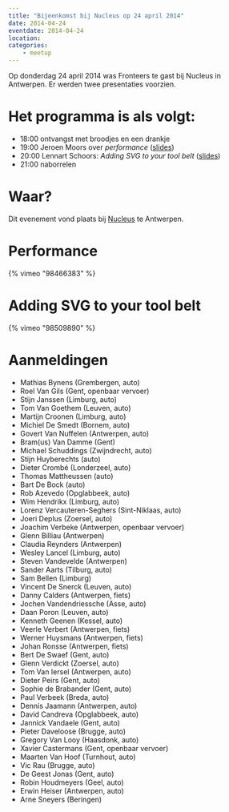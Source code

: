 ```yaml
---
title: "Bijeenkomst bij Nucleus op 24 april 2014"
date: 2014-04-24
eventdate: 2014-04-24
location: 
categories: 
    - meetup
---
```

Op donderdag 24 april 2014 was Fronteers te gast bij Nucleus in Antwerpen. Er werden twee presentaties voorzien.

# Het programma is als volgt:

* 18:00 ontvangst met broodjes en een drankje
* 19:00 Jeroen Moors over _performance_ ([slides](http://slides.com/jeroenmoors/help-your-browser-to-perform-at-its-best))
* 20:00 Lennart Schoors: _Adding SVG to your tool belt_ ([slides](http://lensco.be/talks/svg/#/))
* 21:00 naborrelen

# Waar?

Dit evenement vond plaats bij [Nucleus](https://www.nucleus.be/) te Antwerpen.

# Performance

{% vimeo "98466383" %}

# Adding SVG to your tool belt

{% vimeo "98509890" %}









# Aanmeldingen

* Mathias Bynens (Grembergen, auto)
* Roel Van Gils (Gent, openbaar vervoer)
* Stijn Janssen (Limburg, auto)
* Tom Van Goethem (Leuven, auto)
* Martijn Croonen (Limburg, auto)
* Michiel De Smedt (Bornem, auto)
* Govert Van Nuffelen (Antwerpen, auto)
* Bram(us) Van Damme (Gent)
* Michael Schuddings (Zwijndrecht, auto)
* Stijn Huyberechts (auto)
* Dieter Crombé (Londerzeel, auto)
* Thomas Mattheussen (auto)
* Bart De Bock (auto)
* Rob Azevedo (Opglabbeek, auto)
* Wim Hendrikx (Limburg, auto)
* Lorenz Vercauteren-Seghers (Sint-Niklaas, auto)
* Joeri Deplus (Zoersel, auto)
* Joachim Verbeke (Antwerpen, openbaar vervoer)
* Glenn Billiau (Antwerpen)
* Claudia Reynders (Antwerpen)
* Wesley Lancel (Limburg, auto)
* Steven Vandevelde (Antwerpen)
* Sander Aarts (Tilburg, auto)
* Sam Bellen (Limburg)
* Vincent De Snerck (Leuven, auto)
* Danny Calders (Antwerpen, fiets)
* Jochen Vandendriessche (Asse, auto)
* Daan Poron (Leuven, auto)
* Kenneth Geenen (Kessel, auto)
* Veerle Verbert (Antwerpen, fiets)
* Werner Huysmans (Antwerpen, fiets)
* Johan Ronsse (Antwerpen, fiets)
* Bert De Swaef (Gent, auto)
* Glenn Verdickt (Zoersel, auto)
* Tom Van Iersel (Antwerpen, auto)
* Dieter Peirs (Gent, auto)
* Sophie de Brabander (Gent, auto)
* Paul Verbeek (Breda, auto)
* Dennis Jaamann (Antwerpen, auto)
* David Candreva (Opglabbeek, auto)
* Jannick Vandaele (Gent, auto)
* Pieter Daveloose (Brugge, auto)
* Gregory Van Looy (Haasdonk, auto)
* Xavier Castermans (Gent, openbaar vervoer)
* Maarten Van Hoof (Turnhout, auto)
* Vic Rau (Brugge, auto)
* De Geest Jonas (Gent, auto)
* Robin Houdmeyers (Geel, auto)
* Erwin Heiser (Antwerpen, auto)
* Arne Sneyers (Beringen)



